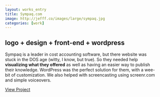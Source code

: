 ```yaml
---
layout: works_entry
title: Sympaq.com
image: http://jefff.co/images/large/sympaq.jpg
categories: [work]
---
```


<h2 data-icon="⚒">logo + design + front-end + wordpress</h2>

<p>Sympaq is a leader in cost accounting software, but there website was stuck in the DOS age (witty, I know, but true). So they needed help <strong>visualizing what they offered</strong> as well as having an easier way to publish their knowledge. WordPress was the perfect solution for them, with a wee-bit of customization. We also helped with screencasting using screenr.com and simple voiceovers.</p>

<a href="http://sympaq.com/" class="button" data-icon="✈">View Project</a>